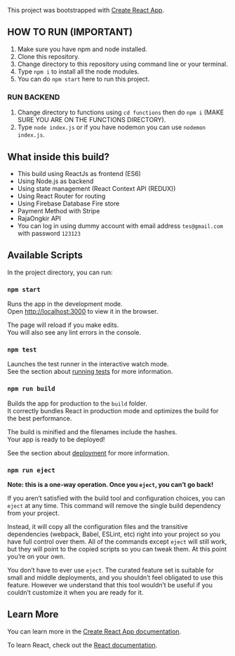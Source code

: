 This project was bootstrapped with [Create React App](https://github.com/facebook/create-react-app).

## HOW TO RUN (IMPORTANT)

1. Make sure you have npm and node installed.
2. Clone this repository.
3. Change directory to this repository using command line or your terminal.
4. Type `npm i` to install all the node modules.
5. You can do `npm start` here to run this project.

### RUN BACKEND
1. Change directory to functions using `cd functions` then do `npm i` (MAKE SURE YOU ARE ON THE FUNCTIONS DIRECTORY).
2. Type `node index.js` or if you have nodemon you can use `nodemon index.js`.

## What inside this build?

- This build using ReactJs as frontend (ES6)
- Using Node.js as backend
- Using state management (React Context API (REDUX))
- Using React Router for routing
- Using Firebase Database Fire store
- Payment Method with Stripe
- RajaOngkir API
- You can log in using dummy account with email address `tes@gmail.com` with password `123123`

## Available Scripts

In the project directory, you can run:

### `npm start`

Runs the app in the development mode.<br />
Open [http://localhost:3000](http://localhost:3000) to view it in the browser.

The page will reload if you make edits.<br />
You will also see any lint errors in the console.

### `npm test`

Launches the test runner in the interactive watch mode.<br />
See the section about [running tests](https://facebook.github.io/create-react-app/docs/running-tests) for more information.

### `npm run build`

Builds the app for production to the `build` folder.<br />
It correctly bundles React in production mode and optimizes the build for the best performance.

The build is minified and the filenames include the hashes.<br />
Your app is ready to be deployed!

See the section about [deployment](https://facebook.github.io/create-react-app/docs/deployment) for more information.

### `npm run eject`

**Note: this is a one-way operation. Once you `eject`, you can’t go back!**

If you aren’t satisfied with the build tool and configuration choices, you can `eject` at any time. This command will remove the single build dependency from your project.

Instead, it will copy all the configuration files and the transitive dependencies (webpack, Babel, ESLint, etc) right into your project so you have full control over them. All of the commands except `eject` will still work, but they will point to the copied scripts so you can tweak them. At this point you’re on your own.

You don’t have to ever use `eject`. The curated feature set is suitable for small and middle deployments, and you shouldn’t feel obligated to use this feature. However we understand that this tool wouldn’t be useful if you couldn’t customize it when you are ready for it.

## Learn More

You can learn more in the [Create React App documentation](https://facebook.github.io/create-react-app/docs/getting-started).

To learn React, check out the [React documentation](https://reactjs.org/).
